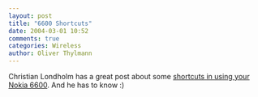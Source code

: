 ```yaml
---
layout: post
title: "6600 Shortcuts"
date: 2004-03-01 10:52
comments: true
categories: Wireless
author: Oliver Thylmann
---
```



Christian Londholm has a great post about some [shortcuts in using your Nokia 6600](http://www.christianlindholm.com/christianlindholm/2004/02/getting_most_ou.html). And he has to know :)


